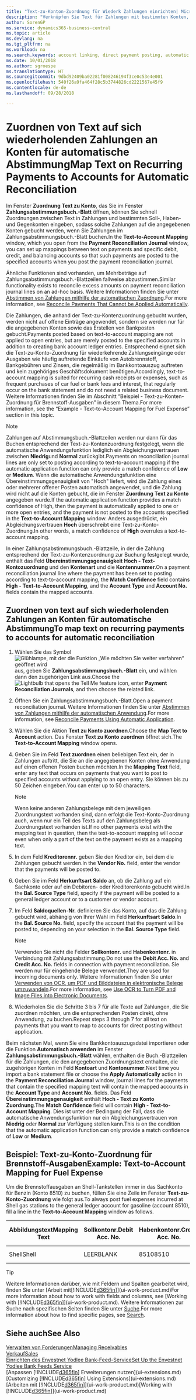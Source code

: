 ```yaml
---
title: "Text-zu-Konton-Zuordnung für Wiederk Zahlungen einrichten| Microsoft Docs"
description: "Verknüpfen Sie Text für Zahlungen mit bestimmten Konten, so dass Zahlungen auf die Konten gebucht werden, wenn Sie das Zahlungsabstimmungsbuch.-Blatt buchen."
author: SorenGP
ms.service: dynamics365-business-central
ms.topic: article
ms.devlang: na
ms.tgt_pltfrm: na
ms.workload: na
ms.search.keywords: account linking, direct payment posting, automatic payment processing, reconcile payment, recurring expense, recurring cash receipt
ms.date: 10/01/2018
ms.author: sgroespe
ms.translationtype: HT
ms.sourcegitcommit: 9dbd92409ba02281f008246194f3ce0c53e4e001
ms.openlocfilehash: 540f26a9fa464f28c5b3744826cd2221567e45f9
ms.contentlocale: de-de
ms.lasthandoff: 09/28/2018

---
```

# <a name="map-text-on-recurring-payments-to-accounts-for-automatic-reconciliation"></a><span data-ttu-id="a9fbc-103">Zuordnen von Text auf sich wiederholenden Zahlungen an Konten für automatische Abstimmung</span><span class="sxs-lookup"><span data-stu-id="a9fbc-103">Map Text on Recurring Payments to Accounts for Automatic Reconciliation</span></span>
<span data-ttu-id="a9fbc-104">Im Fenster **Zuordnung Text zu Konto**, das Sie im Fenster **Zahlungsabstimmungsbuch.-Blatt** öffnen, können Sie schnell Zuordnungen zwischen Text in Zahlungen und bestimmten Soll-, Haben- und Gegenkonten eingeben, sodass solche Zahlungen auf die angegebenen Konten gebucht werden, wenn Sie Zahlungen im Zahlungsabstimmungsbuch.-Blatt buchen.</span><span class="sxs-lookup"><span data-stu-id="a9fbc-104">In the **Text-to-Account Mapping** window, which you open from the **Payment Reconciliation Journal** window, you can set up mappings between text on payments and specific debit, credit, and balancing accounts so that such payments are posted to the specified accounts when you post the payment reconciliation journal.</span></span>

<span data-ttu-id="a9fbc-105">Ähnliche Funktionen sind vorhanden, um Mehrbeträge auf Zahlungsabstimmungsbuch.-Blattzeilen fallweise abzustimmen.</span><span class="sxs-lookup"><span data-stu-id="a9fbc-105">Similar functionality exists to reconcile excess amounts on payment reconciliation journal lines on an ad-hoc basis.</span></span> <span data-ttu-id="a9fbc-106">Weitere Informationen finden Sie unter [Abstimmen von Zahlungen mithilfe der automatischen Zuordnung](receivables-how-reconcile-payments-cannot-apply-auto.md).</span><span class="sxs-lookup"><span data-stu-id="a9fbc-106">For more information, see [Reconcile Payments That Cannot be Applied Automatically](receivables-how-reconcile-payments-cannot-apply-auto.md).</span></span>

<span data-ttu-id="a9fbc-107">Die Zahlungen, die anhand der Text-zu-Kontenzuordnung gebucht wurden, werden nicht auf offene Einträge angewendet, sondern sie werden nur für die angegebenen Konten sowie das Erstellen von Bankposten gebucht.</span><span class="sxs-lookup"><span data-stu-id="a9fbc-107">Payments posted based on text-to-account mapping are not applied to open entries, but are merely posted to the specified accounts in addition to creating bank account ledger entries.</span></span> <span data-ttu-id="a9fbc-108">Entsprechend eignet sich die Text-zu-Konto-Zuordnung für wiederkehrende Zahlungseingänge oder Ausgaben wie häufig auftretende Einkäufe von Autobrennstoff, Bankgebühren und Zinsen, die regelmäßig im Bankkontoauszug auftreten und kein zugehöriges Geschäftsdokument benötigen.</span><span class="sxs-lookup"><span data-stu-id="a9fbc-108">Accordingly, text-to-account mapping is suited for recurring cash receipts or expenses, such as frequent purchases of car fuel or bank fees and interest, that regularly occur on the bank statement and do not need a related business document.</span></span> <span data-ttu-id="a9fbc-109">Weitere Informationen finden Sie im Abschnitt “Beispiel - Text-zu-Konten-Zuordnung für Brennstoff-Ausgaben” in diesem Thema.</span><span class="sxs-lookup"><span data-stu-id="a9fbc-109">For more information, see the “Example - Text-to-Account Mapping for Fuel Expense” section in this topic.</span></span>

> [!NOTE]  
>   <span data-ttu-id="a9fbc-110">Zahlungen auf Abstimmungsbuch.-Blattzeilen werden nur dann für das Buchen entsprechend der Text-zu-Kontenzuordnung festgelegt, wenn die automatische Anwendungsfunktion lediglich ein Abgleichungsvertrauen zwischen **Niedrig**und **Normal** zurückgibt.</span><span class="sxs-lookup"><span data-stu-id="a9fbc-110">Payments on reconciliation journal lines are only set to posting according to text-to-account mapping if the automatic application function can only provide a match confidence of **Low** or **Medium**.</span></span> <span data-ttu-id="a9fbc-111">Wenn die automatische Anwendungsfunktion eine Übereinstimmungsgenauigkeit von "Hoch" liefert, wird die Zahlung eines oder mehrerer offener Posten automatisch angewendet, und die Zahlung wird nicht auf die Konten gebucht, die im Fenster **Zuordnung Text zu Konto** angegeben wurde.</span><span class="sxs-lookup"><span data-stu-id="a9fbc-111">If the automatic application function provides a match confidence of High, then the payment is automatically applied to one or more open entries, and the payment is not posted to the accounts specified in the **Text-to-Account Mapping** window.</span></span> <span data-ttu-id="a9fbc-112">Anders ausgedrückt, ein Abgleichungsvertrauen **Hoch** überschreibt eine Text-zu-Konto-Zuordnung.</span><span class="sxs-lookup"><span data-stu-id="a9fbc-112">In other words, a match confidence of **High** overrules a text-to-account mapping.</span></span>

<span data-ttu-id="a9fbc-113">In einer Zahlungsabstimmungsbuch.-Blattzeile, in der die Zahlung entsprechend der Text-zu-Kontenzuordnung zur Buchung festgelegt wurde, enthält das Feld **Übereinstimmungsgenauigkeit** **Hoch - Text-Kontozuordnung** und den **Kontenart** und die **Kontennummer**.</span><span class="sxs-lookup"><span data-stu-id="a9fbc-113">On a payment reconciliation journal line where the payment has been set to posting according to text-to-account mapping, the **Match Confidence** field contains **High - Text-to-Account Mapping**, and the **Account Type** and **Account No.** fields contain the mapped accounts.</span></span>

## <a name="to-map-text-on-recurring-payments-to-accounts-for-automatic-reconciliation"></a><span data-ttu-id="a9fbc-114">Zuordnen von text auf sich wiederholenden Zahlungen an Konten für automatische Abstimmung</span><span class="sxs-lookup"><span data-stu-id="a9fbc-114">To map text on recurring payments to accounts for automatic reconciliation</span></span>
1. <span data-ttu-id="a9fbc-115">Wählen Sie das Symbol ![Glühlampe, mit der die Funktion „Wie möchten Sie weiter verfahren“ geöffnet wird](media/ui-search/search_small.png "Wie möchten Sie weiter verfahren?") aus, geben Sie **Zahlungsabstimmungsbuch.-Blatt** ein, und wählen dann den zugehörigen Link aus.</span><span class="sxs-lookup"><span data-stu-id="a9fbc-115">Choose the ![Lightbulb that opens the Tell Me feature](media/ui-search/search_small.png "Tell me what you want to do") icon, enter **Payment Reconciliation Journals**, and then choose the related link.</span></span>
2. <span data-ttu-id="a9fbc-116">Öffnen Sie ein Zahlungsabstimmungsbuch.-Blatt.</span><span class="sxs-lookup"><span data-stu-id="a9fbc-116">Open a payment reconciliation journal.</span></span> <span data-ttu-id="a9fbc-117">Weitere Informationen finden Sie unter [Abstimmen von Zahlungen mithilfe der automatischen Anwendung](receivables-how-reconcile-payments-auto-application.md).</span><span class="sxs-lookup"><span data-stu-id="a9fbc-117">For more information, see [Reconcile Payments Using Automatic Application](receivables-how-reconcile-payments-auto-application.md).</span></span>
3. <span data-ttu-id="a9fbc-118">Wählen Sie die Aktion **Text zu Konto zuordnen**.</span><span class="sxs-lookup"><span data-stu-id="a9fbc-118">Choose the **Map Text to Account** action.</span></span> <span data-ttu-id="a9fbc-119">Das Fenster **Text zu Konto zuordnen** öffnet sich.</span><span class="sxs-lookup"><span data-stu-id="a9fbc-119">The **Text-to-Account Mapping** window opens.</span></span>
4. <span data-ttu-id="a9fbc-120">Geben Sie im Feld **Text zuordnen** einen beliebigen Text ein, der in Zahlungen auftritt, die Sie an die angegebenen Konten ohne Anwendung auf einen offenen Posten buchen möchten.</span><span class="sxs-lookup"><span data-stu-id="a9fbc-120">In the **Mapping Text** field, enter any text that occurs on payments that you want to post to specified accounts without applying to an open entry.</span></span> <span data-ttu-id="a9fbc-121">Sie können bis zu 50 Zeichen eingeben.</span><span class="sxs-lookup"><span data-stu-id="a9fbc-121">You can enter up to 50 characters.</span></span>

    > [!NOTE]  
    >   <span data-ttu-id="a9fbc-122">Wenn keine anderen Zahlungsbelege mit dem jeweiligen Zuordnungstext vorhanden sind, dann erfolgt die Text-Konto-Zuordnung auch, wenn nur ein Teil des Texts auf den Zahlungsbeleg als Zuordnungstext vorhanden ist.</span><span class="sxs-lookup"><span data-stu-id="a9fbc-122">If no other payments exist with the mapping text in question, then the text-to-account mapping will occur even when only a part of the text on the payment exists as a mapping text.</span></span>
5. <span data-ttu-id="a9fbc-123">In dem Feld **Kreditorennr.** geben Sie den Kreditor ein, bei dem die Zahlungen gebucht werden.</span><span class="sxs-lookup"><span data-stu-id="a9fbc-123">In the **Vendor No.** field, enter the vendor that the payments will be posted to.</span></span>
6. <span data-ttu-id="a9fbc-124">Geben Sie im Feld **Herkunftsart Saldo** an, ob die Zahlung auf ein Sachkonto oder auf ein Debitoren- oder Kreditorenkonto gebucht wird.</span><span class="sxs-lookup"><span data-stu-id="a9fbc-124">In the **Bal. Source Type** field, specify if the payment will be posted to a general ledger account or to a customer or vendor account.</span></span>
7. <span data-ttu-id="a9fbc-125">Im Feld **Saldoquellen-Nr.** definieren Sie das Konto, auf das die Zahlung gebucht wird, abhängig von Ihrer Wahl im Feld **Herkunftsart Saldo**.</span><span class="sxs-lookup"><span data-stu-id="a9fbc-125">In the **Bal. Source No.** field, specify the account that the payment will be posted to, depending on your selection in the **Bal. Source Type** field.</span></span>

    > [!NOTE]
    > <span data-ttu-id="a9fbc-126">Verwenden Sie nicht die Felder **Sollkontonr.** und **Habenkontonr.** in Verbindung mit Zahlungsabstimmung.</span><span class="sxs-lookup"><span data-stu-id="a9fbc-126">Do not use the **Debit Acc. No.** and **Credit Acc. No.** fields in connection with payment reconciliation.</span></span> <span data-ttu-id="a9fbc-127">Sie werden nur für eingehende Belege verwendet.</span><span class="sxs-lookup"><span data-stu-id="a9fbc-127">They are used for incoming documents only.</span></span> <span data-ttu-id="a9fbc-128">Weitere Informationen finden Sie unter [Verwenden von OCR, um PDF und Bilddateien in elektronische Belege umzuwandeln](across-how-use-ocr-pdf-images-files.md).</span><span class="sxs-lookup"><span data-stu-id="a9fbc-128">For more information, see [Use OCR to Turn PDF and Image Files into Electronic Documents](across-how-use-ocr-pdf-images-files.md).</span></span>

8. <span data-ttu-id="a9fbc-129">Wiederholen Sie die Schritte 3 bis 7 für alle Texte auf Zahlungen, die Sie zuordnen möchten, um die entsprechenden Posten direkt, ohne Anwendung, zu buchen.</span><span class="sxs-lookup"><span data-stu-id="a9fbc-129">Repeat steps 3 through 7 for all text on payments that you want to map to accounts for direct posting without application.</span></span>

<span data-ttu-id="a9fbc-130">Beim nächsten Mal, wenn Sie eine Bankkontoauszugsdatei importieren oder die Funktion **Automatisch anwenden** im Fenster **Zahlungsabstimmungsbuch.-Blatt** wählen, enthalten die Buch.-Blattzeilen für die Zahlungen, die den angegebenen Zuordnungstext enthalten, die zugehörigen Konten im Feld **Kontoart** und **Kontonummer**.</span><span class="sxs-lookup"><span data-stu-id="a9fbc-130">Next time you import a bank statement file or choose the **Apply Automatically** action in the **Payment Reconciliation Journal** window, journal lines for the payments that contain the specified mapping text will contain the mapped accounts in the **Account Type** and **Account No.** fields.</span></span> <span data-ttu-id="a9fbc-131">Das Feld **Übereinstimmungsgenauigkeit** enthält **Hoch - Text zu Konto Zuordnung**.</span><span class="sxs-lookup"><span data-stu-id="a9fbc-131">The **Match Confidence** field will contain **High - Text-to-Account Mapping**.</span></span> <span data-ttu-id="a9fbc-132">Dies ist unter der Bedingung der Fall, dass die automatische Anwendungsfunktion nur ein Abgleichungsvertrauen von **Niedrig** oder **Normal** zur Verfügung stellen kann.</span><span class="sxs-lookup"><span data-stu-id="a9fbc-132">This is on the condition that the automatic application function can only provide a match confidence of **Low** or **Medium**.</span></span>

## <a name="example-text-to-account-mapping-for-fuel-expense"></a><span data-ttu-id="a9fbc-133">Beispiel: Text-zu-Konto-Zuordnung für Brennstoff-Ausgaben</span><span class="sxs-lookup"><span data-stu-id="a9fbc-133">Example: Text-to-Account Mapping for Fuel Expense</span></span>
<span data-ttu-id="a9fbc-134">Um die Brennstoffausgaben an Shell-Tankstellen immer in das Sachkonto für Benzin (Konto 8510) zu buchen, füllen Sie eine Zeile im Fenster **Text-zu-Konto-Zuordnung** wie folgt aus.</span><span class="sxs-lookup"><span data-stu-id="a9fbc-134">To always post fuel expenses incurred at Shell gas stations to the general ledger account for gasoline (account 8510), fill a line in the **Text-to-Account Mapping** window as follows.</span></span>

| <span data-ttu-id="a9fbc-135">Abbildungstext</span><span class="sxs-lookup"><span data-stu-id="a9fbc-135">Mapping Text</span></span> | <span data-ttu-id="a9fbc-136">Sollkontonr.</span><span class="sxs-lookup"><span data-stu-id="a9fbc-136">Debit Acc. No.</span></span> | <span data-ttu-id="a9fbc-137">Habenkontonr.</span><span class="sxs-lookup"><span data-stu-id="a9fbc-137">Credit Acc. No.</span></span> | <span data-ttu-id="a9fbc-138">Herkunftsart Saldo</span><span class="sxs-lookup"><span data-stu-id="a9fbc-138">Bal. Source Type</span></span> | <span data-ttu-id="a9fbc-139">Herkunftsnr. Saldo</span><span class="sxs-lookup"><span data-stu-id="a9fbc-139">Bal. Source No.</span></span> |
| --- | --- | --- | --- | --- |
| <span data-ttu-id="a9fbc-140">Shell</span><span class="sxs-lookup"><span data-stu-id="a9fbc-140">Shell</span></span> |<span data-ttu-id="a9fbc-141">LEER</span><span class="sxs-lookup"><span data-stu-id="a9fbc-141">BLANK</span></span> |<span data-ttu-id="a9fbc-142">8510</span><span class="sxs-lookup"><span data-stu-id="a9fbc-142">8510</span></span> |<span data-ttu-id="a9fbc-143">Sachkonto</span><span class="sxs-lookup"><span data-stu-id="a9fbc-143">G/L Account</span></span> |<span data-ttu-id="a9fbc-144">LEER</span><span class="sxs-lookup"><span data-stu-id="a9fbc-144">BLANK</span></span> |

> [!TIP]  
>   <span data-ttu-id="a9fbc-145">Weitere Informationen darüber, wie mit Feldern und Spalten gearbeitet wird, finden Sie unter [Arbeit mit[!INCLUDE[d365fin](includes/d365fin_long_md.md)]](ui-work-product.md)</span><span class="sxs-lookup"><span data-stu-id="a9fbc-145">For more information about how to work with fields and columns, see [Working with [!INCLUDE[d365fin](includes/d365fin_long_md.md)]](ui-work-product.md).</span></span> <span data-ttu-id="a9fbc-146">Weitere Informationen zur Suche nach spezifischen Seiten finden Sie unter [Suche](ui-search.md).</span><span class="sxs-lookup"><span data-stu-id="a9fbc-146">For more information about how to find specific pages, see [Search](ui-search.md).</span></span>

## <a name="see-also"></a><span data-ttu-id="a9fbc-147">Siehe auch</span><span class="sxs-lookup"><span data-stu-id="a9fbc-147">See Also</span></span>
[<span data-ttu-id="a9fbc-148">Verwalten von Forderungen</span><span class="sxs-lookup"><span data-stu-id="a9fbc-148">Managing Receivables</span></span>](receivables-manage-receivables.md)  
[<span data-ttu-id="a9fbc-149">Verkauf</span><span class="sxs-lookup"><span data-stu-id="a9fbc-149">Sales</span></span>](sales-manage-sales.md)  
[<span data-ttu-id="a9fbc-150">Einrichten des Envestnet Yodlee Bank-Feed-Service</span><span class="sxs-lookup"><span data-stu-id="a9fbc-150">Set Up the Envestnet Yodlee Bank Feeds Service</span></span>](bank-how-setup-bank-statement-service.md)  
<span data-ttu-id="a9fbc-151">[Anpassen [!INCLUDE[d365fin](includes/d365fin_md.md)] Erweiterungen nutzen](ui-extensions.md)</span><span class="sxs-lookup"><span data-stu-id="a9fbc-151">[Customizing [!INCLUDE[d365fin](includes/d365fin_md.md)] Using Extensions](ui-extensions.md)</span></span>  
<span data-ttu-id="a9fbc-152">[Arbeiten mit [!INCLUDE[d365fin](includes/d365fin_md.md)]](ui-work-product.md)</span><span class="sxs-lookup"><span data-stu-id="a9fbc-152">[Working with [!INCLUDE[d365fin](includes/d365fin_md.md)]](ui-work-product.md)</span></span>

